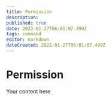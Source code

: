 ```yaml
---
title: Permission
description: 
published: true
date: 2022-01-27T06:01:07.499Z
tags: command
editor: markdown
dateCreated: 2022-01-27T06:01:07.499Z
---
```


# Permission
Your content here